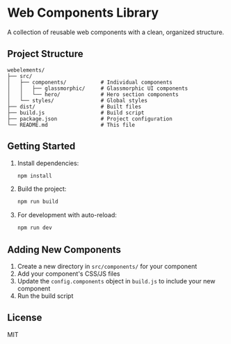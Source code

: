 # Web Components Library

A collection of reusable web components with a clean, organized structure.

## Project Structure

```
webelements/
├── src/
│   ├── components/           # Individual components
│   │   ├── glassmorphic/     # Glassmorphic UI components
│   │   └── hero/             # Hero section components
│   └── styles/               # Global styles
├── dist/                     # Built files
├── build.js                  # Build script
├── package.json              # Project configuration
└── README.md                 # This file
```

## Getting Started

1. Install dependencies:
   ```bash
   npm install
   ```

2. Build the project:
   ```bash
   npm run build
   ```

3. For development with auto-reload:
   ```bash
   npm run dev
   ```

## Adding New Components

1. Create a new directory in `src/components/` for your component
2. Add your component's CSS/JS files
3. Update the `config.components` object in `build.js` to include your new component
4. Run the build script

## License

MIT

